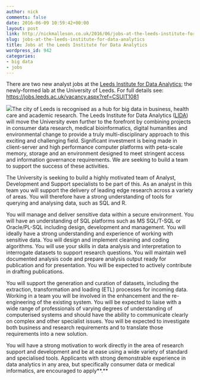 ```yaml
---
author: nick
comments: false
date: 2016-06-09 10:59:42+00:00
layout: post
link: http://nickmalleson.co.uk/2016/06/jobs-at-the-leeds-institute-for-data-analytics/
slug: jobs-at-the-leeds-institute-for-data-analytics
title: Jobs at the Leeds Institute for Data Analytics
wordpress_id: 942
categories:
- big data
- jobs
---
```


There are two new analyst jobs at the [Leeds Institute for Data Analytics](http://lida.leeds.ac.uk/); the newly-formed lab at the University of Leeds. For full details see: [https://jobs.leeds.ac.uk/vacancy.aspx?ref=CSUIT1081 ](https://jobs.leeds.ac.uk/vacancy.aspx?ref=CSUIT1081)

[![](http://lida.leeds.ac.uk/wp-content/uploads/2016/04/parkinson_2.jpg)](http://lida.leeds.ac.uk/wp-content/uploads/2016/04/parkinson_2.jpg)The city of Leeds is recognised as a hub for big data in business, health care and academic research. The Leeds Institute for Data Analytics ([LIDA](http://lida.leeds.ac.uk/wp-content/uploads/2016/04/parkinson_2.jpg)) will move the University even further to the forefront by combining projects in consumer data research, medical bioinformatics, digital humanities and environmental change to provide a truly multi-disciplinary approach to this exciting and challenging field.
Significant investment is being made in client-server and high performance computer platforms with peta-scale memory, storage and an environment designed to meet stringent access and information governance requirements. We are seeking to build a team to support the success of these activities.

The University is seeking to build a highly motivated team of Analyst, Development and Support specialists to be part of this. As an analyst in this team you will support the delivery of leading edge research across a variety of areas. You will therefore have a strong understanding of tools for querying and analysing data, such as SQL and R.

You will manage and deliver sensitive data within a secure environment. You will have an understanding of SQL platforms such as MS SQL/T-SQL or Oracle/PL-SQL including design, development and management. You will ideally have a strong understanding and experience of working with sensitive data. You will design and implement cleaning and coding algorithms. You will use your skills in data analysis and interpretation to interrogate datasets to support research questions. You will maintain well documented analysis code and prepare analysis output ready for publication and for presentation. You will be expected to actively contribute in drafting publications.

You will support the generation and curation of datasets, including the extraction, transformation and loading (ETL) processes for incoming data. Working in a team you will be involved in the enhancement and the re-engineering of the existing system. You will be expected to liaise with a wide range of professionals of varying degrees of understanding of computerised systems and should have the ability to communicate clearly on complex and other specialist issues. You will be expected to investigate both business and research requirements and to translate those requirements into a new solution.

You will have a strong motivation to work directly in the area of research support and development and be at ease using a wide variety of standard and specialised tools.
Applicants with strong demonstrable experience in data analytics in any area, but specifically consumer data or medical informatics, are encouraged to apply**.**

